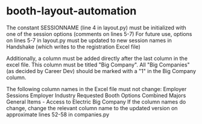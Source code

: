 # booth-layout-automation

The constant SESSIONNAME (line 4 in layout.py) must be initialized with one of the session options (comments on lines 5-7)
For future use, options on lines 5-7 in layout.py must be updated to new session names in Handshake (which writes to the registration Excel file)


Additionally, a column must be added directly after the last column in the excel file. This column must be titled "Big Company".
All "Big Companies" (as decided by Career Dev) should be marked with a "1" in the Big Company column.

The following column names in the Excel file must not change:
    Employer
    Sessions
    Employer Industry
    Requested Booth Options
    Combined Majors
    General Items - Access to Electric
    Big Company
If the column names do change, change the relevant column name to the updated version on approximate lines 52-58 in companies.py
